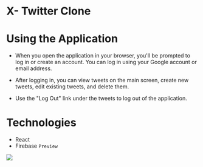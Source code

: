 # X- Twitter Clone

# Using the Application

- When you open the application in your browser, you'll be prompted to log in or create an account. You can log in using your Google account or email address.

- After logging in, you can view tweets on the main screen, create new tweets, edit existing tweets, and delete them.

- Use the "Log Out" link under the tweets to log out of the application.

# Technologies

- React
- Firebase
  `Preview`
  <br>

![](./public/screen.gif)
